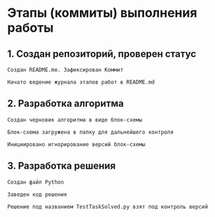 # Этапы (коммиты) выполнения работы
## 1. Создан репозиторий, проверен статус

    Создан README.me. Зафиксирован Коммит

    Начато ведение журнала этапов работ в README.md

## 2. Разработка алгоритма

    Создан черновик алгоритма в виде блок-схемы

    Блок-схема загружена в папку для дальнейшего контроля

    Инициировано игнорирование версий блок-схемы

## 3. Разработка решения

    Создан файл Python

    Заведен код решения

    Решение под названием TestTaskSolved.py взят под контроль версий